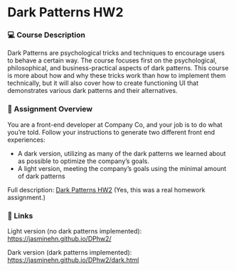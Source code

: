 # Dark Patterns HW2

### 💻 Course Description 
Dark Patterns are psychological tricks and techniques to encourage users to behave a certain way. The course focuses first on the psychological, philosophical, and business-practical aspects of dark patterns. This course is more about how and why these tricks work than how to implement them technically, but it will also cover how to create functioning UI that demonstrates various dark patterns and their alternatives. 

### 📄 Assignment Overview
You are a front-end developer at Company Co, and your job is to do what you’re told. Follow your instructions to generate two different front end experiences:
- A dark version, utilizing as many of the dark patterns we learned about as possible to optimize the company’s goals.
- A light version, meeting the company’s goals using the minimal amount of dark patterns

Full description: [Dark Patterns HW2](DarkPatternsHW2.pdf) (Yes, this was a real homework assignment.)


### 🔗 Links
Light version (no dark patterns implemented): https://jasminehn.github.io/DPhw2/

Dark version (dark patterns implemented): https://jasminehn.github.io/DPhw2/dark.html
